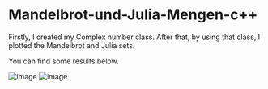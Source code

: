# Mandelbrot-und-Julia-Mengen-c++

Firstly, I created my Complex number class.
After that, by using that class, I plotted the Mandelbrot and Julia sets.

You can find some results below.

![image](https://user-images.githubusercontent.com/62032297/215918664-35c74e31-34bf-442b-a83f-454d397296e9.png)
![image](https://user-images.githubusercontent.com/62032297/215918778-637dc345-1575-4bd6-a0a0-1802d8fc1d02.png)

